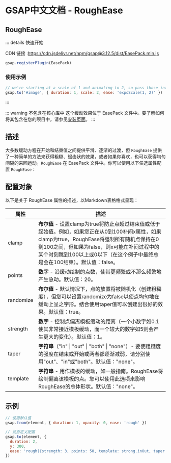 # GSAP中文文档 - RoughEase

## RoughEase

::: details 快速开始

CDN 链接 :https://cdn.jsdelivr.net/npm/gsap@3.12.5/dist/EasePack.min.js

```javascript
gsap.registerPlugin(EasePack)
```

### 使用示例

```javascript
// we're starting at a scale of 1 and animating to 2, so pass those into config()...
gsap.to('#image', { duration: 1, scale: 2, ease: 'expoScale(1, 2)' })
```

:::

::: warning 不包含在核心库中
这个缓动效果位于 EasePack 文件中。要了解如何将其包含在您的项目中，请参见[安装页面](/gsap/start)。
:::

## 描述

大多数缓动方程在开始和结束值之间提供平滑、逐渐的过渡，但 `RoughEase` 提供了一种简单的方法来获得粗糙、锯齿状的效果，或者如果你喜欢，也可以获得均匀间隔的来回运动。`RoughEase` 在 EasePack 文件中。你可以使用以下任选属性配置 `RoughEase`：

## 配置对象

以下是关于 RoughEase 属性的描述，以Markdown表格格式呈现：

| 属性      | 描述                                                                                                                                                                                                                                                                          |
| --------- | ----------------------------------------------------------------------------------------------------------------------------------------------------------------------------------------------------------------------------------------------------------------------------- |
| clamp     | **布尔值** - 设置clamp为true将防止点超过结束值或低于起始值。例如，如果您正在从0到100补间x属性，如果clamp为true，RoughEase将强制所有随机点保持在0到100之间，但如果为false，则x可能在补间过程中的某个时刻跳到100以上或0以下（在这个例子中最终总是会在100结束）。默认值：false。 |
| points    | **数字** - 沿缓动绘制的点数，使其更频繁或不那么频繁地产生急动。默认值：20。                                                                                                                                                                                                   |
| randomize | **布尔值** - 默认情况下，点的放置将被随机化（创建粗糙度），但您可以设置randomize为false以使点均匀地在缓动上呈之字形。结合使用taper值可以创建出很好的效果。默认值：true。                                                                                                      |
| strength  | **数字** - 控制点偏离模板缓动的距离（一个小数字如0.1使其非常接近模板缓动，而一个较大的数字如5则会产生更大的变化）。默认值：1。                                                                                                                                                |
| taper     | **字符串**（"in" \| "out" \| "both" \| "none"）- 要使粗糙度的强度在结束或开始或两者都逐渐减弱，请分别使用"out"、"in"或"both"。默认值："none"。                                                                                                                                |
| template  | **字符串** - 用作模板的缓动，如一般指南。RoughEase将绘制偏离该模板的点。您可以使用此选项来影响RoughEase的总体形状。默认值："none"。                                                                                                                                           |

## 示例

```javascript
// 使用默认值
gsap.from(element, { duration: 1, opacity: 0, ease: 'rough' })

// 或自定义配置
gsap.to(element, {
  duration: 2,
  y: 300,
  ease: 'rough({strength: 3, points: 50, template: strong.inOut, taper: both, randomize: false})',
})
```

